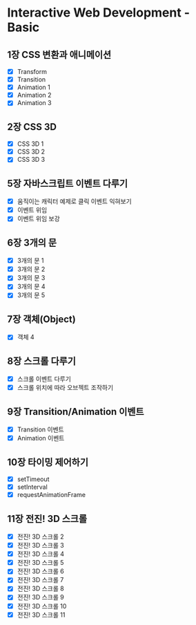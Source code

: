 # Interactive Web Development - Basic

## 1장 CSS 변환과 애니메이션
- [x] Transform
- [x] Transition
- [x] Animation 1
- [x] Animation 2
- [x] Animation 3

## 2장 CSS 3D
- [x] CSS 3D 1
- [x] CSS 3D 2
- [x] CSS 3D 3

## 5장 자바스크립트 이벤트 다루기
- [x] 움직이는 캐릭터 예제로 클릭 이벤트 익혀보기
- [x] 이벤트 위임
- [x] 이벤트 위임 보강

## 6장 3개의 문
- [x] 3개의 문 1
- [x] 3개의 문 2
- [x] 3개의 문 3
- [x] 3개의 문 4
- [x] 3개의 문 5

## 7장 객체(Object)
- [x] 객체 4

## 8장 스크롤 다루기
- [x] 스크롤 이벤트 다루기
- [x] 스크롤 위치에 따라 오브젝트 조작하기

## 9장 Transition/Animation 이벤트
- [x] Transition 이벤트
- [x] Animation 이벤트

## 10장 타이밍 제어하기
- [x] setTimeout
- [x] setInterval
- [x] requestAnimationFrame

## 11장 전진! 3D 스크롤
- [x] 전진! 3D 스크롤 2
- [x] 전진! 3D 스크롤 3
- [x] 전진! 3D 스크롤 4
- [x] 전진! 3D 스크롤 5
- [x] 전진! 3D 스크롤 6
- [x] 전진! 3D 스크롤 7
- [x] 전진! 3D 스크롤 8
- [x] 전진! 3D 스크롤 9
- [x] 전진! 3D 스크롤 10
- [x] 전진! 3D 스크롤 11